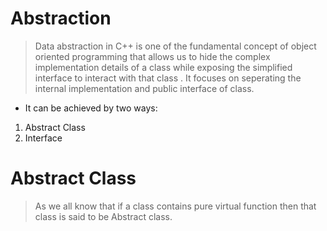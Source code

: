 # Abstraction
> Data abstraction in C++ is one of the fundamental concept of object oriented programming that allows us to hide the complex implementation details of a class while exposing the simplified interface to interact with that class . It focuses on seperating the internal implementation and public interface of class.
- It can be achieved by two ways:
1. Abstract Class
2. Interface

# Abstract Class
> As we all know that if a class contains pure virtual function then that class is said to be Abstract class.
